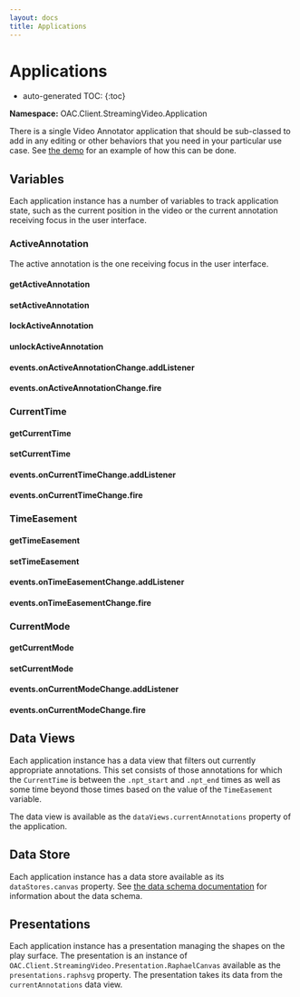 ```yaml
---
layout: docs
title: Applications
---
```

# Applications

* auto-generated TOC:
{:toc}

**Namespace:** OAC.Client.StreamingVideo.Application

There is a single Video Annotator application that should be sub-classed to add in any editing or other
behaviors that you need in your particular use case. See [the demo](/OACVideoAnnotator/demo.html) for an
example of how this can be done.

## Variables

Each application instance has a number of variables to track application state, such as the current position in
the video or the current annotation receiving focus in the user interface.

### ActiveAnnotation

The active annotation is the one receiving focus in the user interface.

#### getActiveAnnotation

#### setActiveAnnotation

#### lockActiveAnnotation

#### unlockActiveAnnotation

#### events.onActiveAnnotationChange.addListener

#### events.onActiveAnnotationChange.fire

### CurrentTime

#### getCurrentTime

#### setCurrentTime

#### events.onCurrentTimeChange.addListener

#### events.onCurrentTimeChange.fire

### TimeEasement

#### getTimeEasement

#### setTimeEasement

#### events.onTimeEasementChange.addListener

#### events.onTimeEasementChange.fire

### CurrentMode

#### getCurrentMode

#### setCurrentMode

#### events.onCurrentModeChange.addListener

#### events.onCurrentModeChange.fire

## Data Views

Each application instance has a data view that filters out currently appropriate annotations. This set
consists of those annotations for which the `CurrentTime` is between the `.npt_start` and `.npt_end`
times as well as some time beyond those times based on the value of the `TimeEasement` variable.

The data view is available as the `dataViews.currentAnnotations` property of the application.

## Data Store

Each application instance has a data store available as its `dataStores.canvas` property. See
[the data schema documentation](/OACVideoAnnotator/docs/data-schema/) for information about the data schema.

## Presentations

Each application instance has a presentation managing the shapes on the play surface. The presentation
is an instance of `OAC.Client.StreamingVideo.Presentation.RaphaelCanvas` available as the `presentations.raphsvg` property.
The presentation takes its data from the `currentAnnotations` data view.

